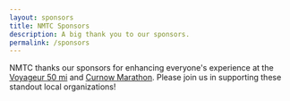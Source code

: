 ```yaml
---
layout: sponsors
title: NMTC Sponsors
description: A big thank you to our sponsors. 
permalink: /sponsors
---
```


NMTC thanks our sponsors for enhancing everyone's experience at the [Voyageur 50 mi](/voyageur) and [Curnow Marathon](/curnow). Please join us in supporting these standout local organizations!
